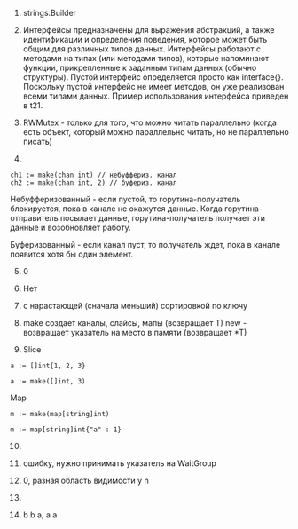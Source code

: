 1. strings.Builder

2. Интерфейсы предназначены для выражения абстракций, а также идентификации и определения поведения, которое может быть общим для различных
типов данных.
Интерфейсы работают с методами на типах (или методами типов), которые напоминают функции, прикрепленные к заданным типам данных (обычно структуры).
Пустой интерфейс определяется просто как interface{}. Поскольку пустой
интерфейс не имеет методов, он уже реализован всеми типами данных.
Пример использования интерфейса приведен в t21.

3. RWMutex - только для того, что можно читать параллельно (когда есть объект, который можно параллельно читать, но не параллельно писать)

4. 
```
ch1 := make(chan int) // небуффериз. канал
ch2 := make(chan int, 2) // буфериз. канал
```

Небуфферизованный - если пустой, то горутина-получатель блокируется, пока в канале не окажутся данные. Когда горутина-отправитель посылает данные, горутина-получатель получает эти данные и возобновляет работу.

Буферизованный - если канал пуст, то получатель ждет, пока в канале появится хотя бы один элемент.

5. 0

6. Нет

7. с нарастающей (сначала меньший) сортировкой по ключу

8. make создает каналы, слайсы, мапы (возвращает Т)
new - возвращает указатель на место в памяти (возвращает *Т)


9. Slice 

```
a := []int{1, 2, 3}

a := make([]int, 3)
```

Map 

```
m := make(map[string]int)

m := map[string]int{"a" : 1}
```

10. 

11. ошибку, нужно принимать указатель на WaitGroup

12. 0, разная область видимости у n

13. 

14. b b a, a a

